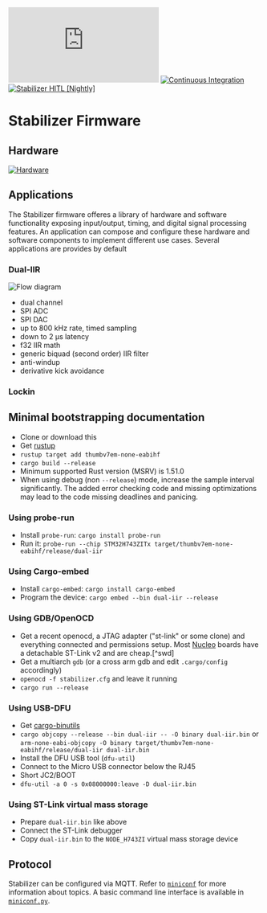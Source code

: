 [![QUARTIQ Matrix Chat](https://img.shields.io/matrix/quartiq:matrix.org)](https://matrix.to/#/#quartiq:matrix.org)
[![Continuous Integration](https://github.com/quartiq/stabilizer/actions/workflows/ci.yml/badge.svg)](https://github.com/quartiq/stabilizer/actions/workflows/ci.yml)
[![Stabilizer HITL [Nightly]](https://github.com/quartiq/hitl/actions/workflows/stabilizer-nightly.yml/badge.svg)](https://github.com/quartiq/hitl/actions/workflows/stabilizer-nightly.yml)

# Stabilizer Firmware

## Hardware

[![Hardware](https://github.com/sinara-hw/Stabilizer/wiki/Stabilizer_v1.0_top_small.jpg)](https://github.com/sinara-hw/Stabilizer)

## Applications

The Stabilizer firmware offeres a library of hardware and software functionality
exposing input/output, timing, and digital signal processing features.
An application can compose and configure these hardware and software components
to implement different use cases. Several applications are provides by default

### Dual-IIR

![Flow diagram](stabilizer_pid.svg)

* dual channel
* SPI ADC
* SPI DAC
* up to 800 kHz rate, timed sampling
* down to 2 µs latency
* f32 IIR math
* generic biquad (second order) IIR filter
* anti-windup
* derivative kick avoidance

### Lockin

## Minimal bootstrapping documentation

* Clone or download this
* Get [rustup](https://rustup.rs/)
* `rustup target add thumbv7em-none-eabihf`
* `cargo build --release`
* Minimum supported Rust version (MSRV) is 1.51.0
* When using debug (non `--release`) mode, increase the sample interval significantly.
  The added error checking code and missing optimizations may lead to the code
  missing deadlines and panicing.

### Using probe-run

* Install `probe-run`: `cargo install probe-run`
* Run it: `probe-run --chip STM32H743ZITx target/thumbv7em-none-eabihf/release/dual-iir`

### Using Cargo-embed

* Install `cargo-embed`: `cargo install cargo-embed`
* Program the device: `cargo embed --bin dual-iir --release`

### Using GDB/OpenOCD

* Get a recent openocd, a JTAG adapter ("st-link" or some clone) and
  everything connected and permissions setup. Most
  [Nucleo](https://www.digikey.de/short/p41h4v) boards have a
  detachable ST-Link v2 and are cheap.[^swd]
* Get a multiarch `gdb` (or a cross arm gdb and edit `.cargo/config` accordingly)
* `openocd -f stabilizer.cfg` and leave it running
* `cargo run --release`

### Using USB-DFU

* Get [cargo-binutils](https://github.com/rust-embedded/cargo-binutils/)
* `cargo objcopy --release --bin dual-iir -- -O binary dual-iir.bin` or `arm-none-eabi-objcopy -O binary target/thumbv7em-none-eabihf/release/dual-iir dual-iir.bin`
* Install the DFU USB tool (`dfu-util`)
* Connect to the Micro USB connector below the RJ45
* Short JC2/BOOT
* `dfu-util -a 0 -s 0x08000000:leave -D dual-iir.bin`

### Using ST-Link virtual mass storage

* Prepare `dual-iir.bin` like above
* Connect the ST-Link debugger
* Copy `dual-iir.bin` to the `NODE_H743ZI` virtual mass storage device

## Protocol

Stabilizer can be configured via MQTT. Refer to
[`miniconf`](https://github.com/quartiq/miniconf) for more information about topics.
A basic command line interface is available in [`miniconf.py`](miniconf.py).
